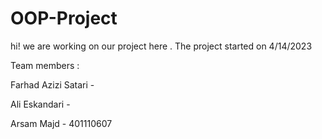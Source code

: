 # OOP-Project
hi! we are working on our project here . The project started on 4/14/2023 

Team members :

  Farhad Azizi Satari - 
  
  Ali Eskandari - 
  
  Arsam Majd - 401110607
  
